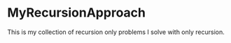# MyRecursionApproach
This is my collection of recursion only problems I solve with only recursion.
